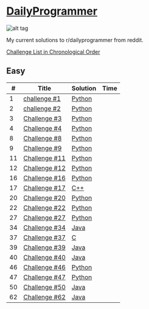 # [DailyProgrammer](https://www.reddit.com/r/dailyprogrammer)

![alt tag](http://infocreeds.com/wp-content/uploads/2016/04/top-10-coding-challanges-websites-DailyProgrammer.jpg)

My current solutions to r/dailyprogrammer from reddit.

[Challenge List in Chronological Order](https://www.reddit.com/r/dailyprogrammer/wiki/challenges)

## Easy
| #| Title| Solution| Time|
|---|---|---|---|
| 1 | [challenge #1](https://www.reddit.com/r/dailyprogrammer/comments/pih8x/easy_challenge_1/)  | [Python](https://github.com/joshvocal/dailyprogrammer/blob/master/Easy/Python/challenge1.py)   |   |
| 2| [challenge #2](https://www.reddit.com/r/dailyprogrammer/comments/pjbj8/easy_challenge_2/)| [Python](https://github.com/joshvocal/dailyprogrammer/blob/master/Easy/Python/challenge2.py)|   |
| 3| [Challenge #3](https://www.reddit.com/r/dailyprogrammer/comments/pkw2m/2112012_challenge_3_easy/)| [Python](https://github.com/joshvocal/dailyprogrammer/blob/master/Easy/Python/challenge3.py)|   |
| 4| [Challenge #4](https://www.reddit.com/r/dailyprogrammer/comments/pm6oj/2122012_challenge_4_easy/)| [Python](https://github.com/joshvocal/dailyprogrammer/blob/master/Easy/Python/challenge4.py)|   |
| 8| [Challenge #8](https://www.reddit.com/r/dailyprogrammer/comments/pserp/2162012_challenge_8_easy/)| [Python](https://github.com/joshvocal/dailyprogrammer/blob/master/Easy/Python/challenge8.py)| |
| 9| [Challenge #9](https://www.reddit.com/r/dailyprogrammer/comments/pu1rf/2172012_challenge_9_easy/)| [Python](https://github.com/joshvocal/dailyprogrammer/blob/master/Easy/Python/challenge9.py)| |
| 11| [Challenge #11](https://www.reddit.com/r/dailyprogrammer/comments/pwons/2192012_challenge_11_easy/)| [Python](https://github.com/joshvocal/dailyprogrammer/blob/master/Easy/Python/challenge11.py)|   |
| 12| [Challenge #12](https://www.reddit.com/r/dailyprogrammer/comments/pxs2x/2202012_challenge_12_easy/)| [Python](https://github.com/joshvocal/dailyprogrammer/blob/master/Easy/Python/challenge12.py)|   |
| 16| [Challenge #16](https://www.reddit.com/r/dailyprogrammer/comments/q8aom/2272012_challenge_16_easy/)| [Python](https://github.com/joshvocal/dailyprogrammer/blob/master/Easy/Python/challenge16.py)|   |
| 17| [Challenge #17](https://www.reddit.com/r/dailyprogrammer/comments/qheeu/342012_challenge_17_easy/)| [C++](https://github.com/joshvocal/dailyprogrammer/blob/master/Easy/C%2B%2B/challenge17.cpp)|   |
| 20| [Challenge #20](https://www.reddit.com/r/dailyprogrammer/comments/qnkro/382012_challenge_20_easy/)| [Python](https://github.com/joshvocal/dailyprogrammer/blob/master/Easy/Python/challenge20.py)|   |
| 22| [Challenge #22](https://www.reddit.com/r/dailyprogrammer/comments/qr0hg/3102012_challenge_22_easy/)| [Python](https://github.com/joshvocal/dailyprogrammer/blob/master/Easy/Python/challenge22.py)|   |
| 27| [Challenge #27](https://www.reddit.com/r/dailyprogrammer/comments/r0r3h/3172012_challenge_27_easy/)| [Python](https://github.com/joshvocal/dailyprogrammer/blob/master/Easy/Python/challenge27.py)|   |
| 34| [Challenge #34](https://www.reddit.com/r/dailyprogrammer/comments/rmmn8/3312012_challenge_34_easy/)| [Java](https://github.com/joshvocal/dailyprogrammer/blob/master/Easy/Java/challenge34.java)|   |
| 37| [Challenge #37](https://www.reddit.com/r/dailyprogrammer/comments/rzdwq/482012_challenge_37_easy/)| [C](https://github.com/joshvocal/dailyprogrammer/blob/master/Easy/C/challenge37.c)|   |
| 39| [Challenge #39](https://www.reddit.com/r/dailyprogrammer/comments/s6bas/4122012_challenge_39_easy/)| [Java](https://github.com/joshvocal/dailyprogrammer/blob/master/Easy/Java/challenge39.java)|   |
| 40| [Challenge #40](https://www.reddit.com/r/dailyprogrammer/comments/schtf/4162012_challenge_40_easy/)| [Java](https://github.com/joshvocal/dailyprogrammer/blob/master/Easy/Java/challenge40.java)|   |
| 46| [Challenge #46](https://www.reddit.com/r/dailyprogrammer/comments/szz5y/4302012_challenge_46_easy/)| [Python](https://github.com/joshvocal/dailyprogrammer/blob/master/Easy/Python/challenge46.py)|   |
| 47| [Challenge #47](https://www.reddit.com/r/dailyprogrammer/comments/t33vi/522012_challenge_47_easy/)| [Python](https://github.com/joshvocal/dailyprogrammer/blob/master/Easy/Python/challenge47.py)|   |
| 50|[Challenge #50](https://www.reddit.com/r/dailyprogrammer/comments/teua8/592012_challenge_50_easy/)| [Java](https://github.com/joshvocal/dailyprogrammer/blob/master/Easy/Java/challenge50.java)| |
| 62| [Challenge #62](https://www.reddit.com/r/dailyprogrammer/comments/urqcx/682012_challenge_62_easy/)| [Java](https://github.com/joshvocal/dailyprogrammer/blob/master/Easy/Java/challenge62.java)|   |
